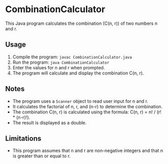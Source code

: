 # CombinationCalculator

This Java program calculates the combination (C(n, r)) of two numbers n and r.

## Usage

1. Compile the program: `javac CombinationCalculator.java`
2. Run the program: `java CombinationCalculator`
3. Enter the values for n and r when prompted.
4. The program will calculate and display the combination C(n, r).


## Notes

- The program uses a `Scanner` object to read user input for n and r.
- It calculates the factorial of n, r, and (n-r) to determine the combination.
- The combination C(n, r) is calculated using the formula: C(n, r) = n! / (r! * (n-r)!).
- The result is displayed as a double.

## Limitations

- This program assumes that n and r are non-negative integers and that n is greater than or equal to r.

